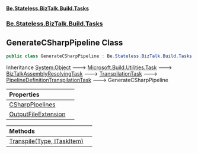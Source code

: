 #### [Be.Stateless.BizTalk.Build.Tasks](README.md 'README')
### [Be.Stateless.BizTalk.Build.Tasks](Be.Stateless.BizTalk.Build.Tasks.md 'Be.Stateless.BizTalk.Build.Tasks')

## GenerateCSharpPipeline Class

```csharp
public class GenerateCSharpPipeline : Be.Stateless.BizTalk.Build.Tasks.PipelineDefinitionTranspilationTask
```

Inheritance [System.Object](https://docs.microsoft.com/en-us/dotnet/api/System.Object 'System.Object') &#129106; [Microsoft.Build.Utilities.Task](https://docs.microsoft.com/en-us/dotnet/api/Microsoft.Build.Utilities.Task 'Microsoft.Build.Utilities.Task') &#129106; [BizTalkAssemblyResolvingTask](BizTalkAssemblyResolvingTask.md 'Be.Stateless.BizTalk.Build.Tasks.BizTalkAssemblyResolvingTask') &#129106; [TranspilationTask](TranspilationTask.md 'Be.Stateless.BizTalk.Build.Tasks.TranspilationTask') &#129106; [PipelineDefinitionTranspilationTask](PipelineDefinitionTranspilationTask.md 'Be.Stateless.BizTalk.Build.Tasks.PipelineDefinitionTranspilationTask') &#129106; GenerateCSharpPipeline

| Properties | |
| :--- | :--- |
| [CSharpPipelines](GenerateCSharpPipeline.CSharpPipelines.md 'Be.Stateless.BizTalk.Build.Tasks.GenerateCSharpPipeline.CSharpPipelines') | |
| [OutputFileExtension](GenerateCSharpPipeline.OutputFileExtension.md 'Be.Stateless.BizTalk.Build.Tasks.GenerateCSharpPipeline.OutputFileExtension') | |

| Methods | |
| :--- | :--- |
| [Transpile(Type, ITaskItem)](GenerateCSharpPipeline.Transpile(Type,ITaskItem).md 'Be.Stateless.BizTalk.Build.Tasks.GenerateCSharpPipeline.Transpile(System.Type, Microsoft.Build.Framework.ITaskItem)') | |
